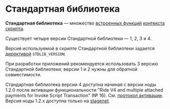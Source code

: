 # Стандартная библиотека

**Стандартная библиотека** — множество [встроенных функций](/ru/ride/functions/built-in-functions) [контекста скрипта](/ru/ride/script/script-context).

Существует четыре версии Стандартной библиотеки — 1, 2, 3 и 4.

Версия используемой в скрипте Стандартной библиотеки задается [директивой](/ru/ride/script/directives) `STDLIB_VERSION`.

При разработки приложений рекомендуется использовать 3 версию Стандартной библиотеки; версии 1 и 2 нужны для обратной совместимости.

<note type="warning" title="">Стандартная библиотека версии 4 доступна начиная с версии ноды 1.2.0 после активации функциональности "Ride V4 and multiple attached payments for Invoke Script Transaction" (№ 16). См. [протокол активации](/ru/blockchain/waves-protocol/activation-protocol).<br>
Версия ноды 1.2.x доступна только на [stagenet](/ru/blockchain/blockchain-network/stage-network).</note>
